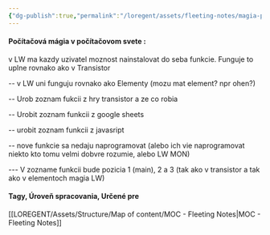 ```yaml
---
{"dg-publish":true,"permalink":"/loregent/assets/fleeting-notes/magia-pocitacova-napad/"}
---
```


#### Počítačová mágia v počítačovom svete : 

v LW ma kazdy uzivatel moznost nainstalovat do seba funkcie. Funguje to uplne rovnako ako v Transistor

-- v LW uni funguju rovnako ako Elementy (mozu mat element? npr ohen?)

-- Urob zoznam fukcii z hry transistor a ze co robia

-- Urobit zoznam funkcii z google sheets

-- urobit zoznam funkcii z javasript

-- nove funkcie sa nedaju naprogramovat (alebo ich vie naprogramovat niekto kto tomu velmi dobvre rozumie, alebo LW MON)

--- V zozname funkcii bude pozicia 1 (main), 2 a 3 (tak ako v transistor a tak ako v elementoch magia LW)


#### Tagy, Úroveň spracovania, Určené pre
[[LOREGENT/Assets/Structure/Map of content/MOC - Fleeting Notes\|MOC - Fleeting Notes]]
